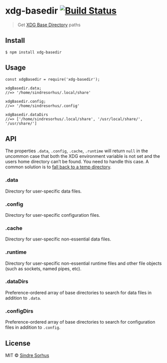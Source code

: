 xdg-basedir [![Build Status](https://travis-ci.org/sindresorhus/xdg-basedir.svg?branch=master)](https://travis-ci.org/sindresorhus/xdg-basedir)
===============================================================================================================================================

> Get [XDG Base Directory](https://specifications.freedesktop.org/basedir-spec/basedir-spec-latest.html) paths

Install
-------

    $ npm install xdg-basedir

Usage
-----

    const xdgBasedir = require('xdg-basedir');

    xdgBasedir.data;
    //=> '/home/sindresorhus/.local/share'

    xdgBasedir.config;
    //=> '/home/sindresorhus/.config'

    xdgBasedir.dataDirs
    //=> ['/home/sindresorhus/.local/share', '/usr/local/share/', '/usr/share/']

API
---

The properties `.data`, `.config`, `.cache`, `.runtime` will return `null` in the uncommon case that both the XDG environment variable is not set and the users home directory can’t be found. You need to handle this case. A common solution is to [fall back to a temp directory](https://github.com/yeoman/configstore/blob/b82690fc401318ad18dcd7d151a0003a4898a314/index.js#L15).

### .data

Directory for user-specific data files.

### .config

Directory for user-specific configuration files.

### .cache

Directory for user-specific non-essential data files.

### .runtime

Directory for user-specific non-essential runtime files and other file objects (such as sockets, named pipes, etc).

### .dataDirs

Preference-ordered array of base directories to search for data files in addition to `.data`.

### .configDirs

Preference-ordered array of base directories to search for configuration files in addition to `.config`.

License
-------

MIT © [Sindre Sorhus](https://sindresorhus.com)
